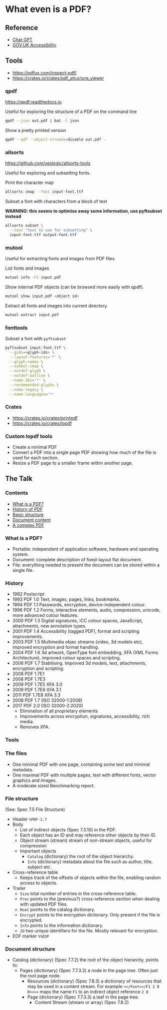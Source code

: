 # What even is a PDF?

## Reference
- [Chat GPT](https://chat.openai.com/c/d897ab81-1e3e-48da-822f-5a16321df8f7)
- [GOV.UK Accessibility](https://www.gov.uk/guidance/publishing-accessible-documents)

## Tools

- https://pdfux.com/inspect-pdf/
- https://crates.io/crates/pdf_structure_viewer

### qpdf

https://qpdf.readthedocs.io

Useful for exploring the structure of a PDF on the command line

```bash
qpdf --json out.pdf | bat -l json
```

Show a pretty printed version
```bash
qpdf --qdf --object-streams=disable out.pdf -
```

### allsorts

https://github.com/yeslogic/allsorts-tools

Useful for exploring and subsetting fonts.

Print the character map
```bash
allsorts cmap --font input-font.ttf
```

Subset a font with characters from a block of text

**WARNING: this seems to optimise away some information, use pyftsubset instead**
```bash
allsorts subset \
  --text "text to use for subsetting" \
  input-font.ttf output-font.ttf
```

### mutool

Useful for extracting fonts and images from PDF files.

List fonts and images
```bash
mutool info -FI input.pdf
```

Show internal PDF objects (can be browsed more easily with qpdf).
```bash
mutool show input.pdf <object id>
```

Extract all fonts and images into current directory.
```bash
mutool extract input.pdf
```

### fonttools

Subset a font with `pyftsubset`
```bash
pyftsubset input-font.ttf \
  --gids=<glyph-ids> \
  --layout-features='*' \
  --glyph-names \
  --symbol-cmap \
  --notdef-glyph \
  --notdef-outline \
  --name-IDs='*' \
  --recommended-glyphs \
  --name-legacy \
  --name-languages='*'
```

### Crates

- https://crates.io/crates/printpdf
- https://crates.io/crates/lopdf

### Custom lopdf tools

- Create a minimal PDF
- Convert a PDF into a single page PDF showing how much of the file is used for each section.
- Resize a PDF page to a smaller frame within another page.


## The Talk

### Contents

- [What is a PDF?](#what-is-a-pdf)
- [History of PDF](#history-of-pdf)
- [Basic structure](#basic-structure)
- [Document content](#document-content)
- [A complex PDF](#a-complex-pdf)

### What is a PDF?

- Portable: independent of application software, hardware and operating system.
- Document: complete description of fixed-layout flat document.
- File: everything needed to present the document can be stored within a single file.

### History

- 1982 Postscript
- 1993 PDF 1.0    Text, images, pages, links, bookmarks.
- 1994 PDF 1.1    Passwords, encryption, device-independent colour.
- 1996 PDF 1.2    Forms, interactive elements, audio, compression, unicode, more advanced colour features.
- 2000 PDF 1.3    Digital signatures, ICC colour spaces, JavaScript, attachments, new annotation types.
- 2001 PDF 1.4    Accessibility (tagged PDF), format and scripting improvements.
- 2003 PDF 1.5    Multimedia objec streams (video, 3d models etc), improved encryption and format handling.
- 2004 PDF 1.6    3d artwork, OpenType font embedding, XFA (XML Forms Architecture), improved colour spaces and scripting.
- 2006 PDF 1.7    Stabilising. Improved 3d models, text, attachments, encryption and scripting.
- 2008 PDF 1.7E1 
- 2008 PDF 1.7E3 
- 2009 PDF 1.7E5  XFA 3.0
- 2009 PDF 1.7E6  XFA 3.1
- 2011 PDF 1.7E8  XFA 3.3
- 2008 PDF 1.7 (ISO 32000-1:2008)
- 2017 PDF 2.0 (ISO 32000-2:2020)
  - Elimination of all proprietary elements
  - Improvements across encryption, signatures, accessibility, rich media.
  - Removes XFA.

### Tools

### The files

- One minimal PDF with one page, containing some text and minimal metadata.
- One maximal PDF with multiple pages, text with different fonts, vector graphics and images.
- A moderate sized Benchmarking report.

### File structure

(See: Spec 7.5 File Structure)
- Header `%PDF-1.7`
- Body
    - List of indirect objects (Spec 7.3.10) in the PDF.
    - Each object has an ID and may reference other objects by their ID.
    - Object stream (stream) stream of non-stream objects, useful for compression
    - Important objects
        - `Catalog` (dictionary) the root of the object hierarchy.
        - `Info` (dictionary) metadata about the file such as author, title, subject etc.
- Cross-reference table
    - Keeps track of the offsets of objects within the file, enabling random access to objects.
- Trailer
    - `Size` total number of entries in the cross-reference table.
    - `Prev` points to the (previous?) cross-reference section when dealing with updated PDF files.
    - `Root` points to the catalog dictionary. 
    - `Encrypt` points to the encryption dictionary. Only present if the file is encrypted.
    - `Info` points to the information dictionary.
    - `ID` two unique identifiers for the file. Mostly relevant for encryption.
- EOF marker `%%EOF`


### Document structure

- Catalog (dictionary) (Spec 7.7.2) the root of the object hierarchy, points to:
    - Pages (dictionary) (Spec 7.7.3.2) a node in the page tree. Often just the root page node.
        - Resources (dictionary) (Spec 7.8.3) a dictionary of resources that may be used in a content stream. For example `<</Font<</F1 2 0 R>>>>` maps the name `F1` to an indirect object reference `2 0`
        - Page (dictionary) (Spec 7.7.3.3) a leaf in the page tree.
            - Content Stream (stream or array) (Spec 7.8.2)


